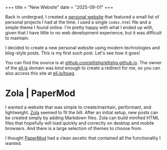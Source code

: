 +++
title = "New Website"
date = "2025-09-01"
+++

Back in undergrad, I created a [personal website](https://ellishg.github.io/archived-personal-website/) that featured a small list of personal projects I had at the time. I used a single `index.html` file and a simple theme I found online. I'm pretty happy with what I ended up with, given that I have little to no web development experience, but it was difficult to maintain.

I decided to create a new personal website using modern technologies and blog-style posts. This is my first such post. Let's see how it goes!

You can find the source is at [github.com/ellishg/ellishg.github.io](https://github.com/ellishg/ellishg.github.io). The owner of the [ell.is](https://ell.is/) domain was kind enough to create a redirect for me, so you can also access this site at [ell.is/hoag](https://ell.is/hoag/).

# Zola | PaperMod
I wanted a website that was simple to create/maintain, performant, and lightweight. [Zola](https://www.getzola.org) seemed to fit the bill. After an initial setup, new posts can be created simply by adding Markdown files. Zola can build minified HTML files that hopefully will load quickly and correctly on desktop and mobile browsers. And there is a large selection of themes to choose from.

I thought [PaperMod](https://github.com/cydave/zola-theme-papermod) had a clean ascetic that contained all the functionality I wanted.